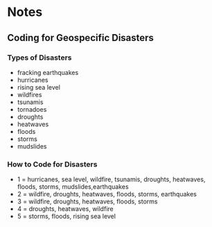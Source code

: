 # Notes

## Coding for Geospecific Disasters

### Types of Disasters
* fracking earthquakes
* hurricanes
* rising sea level
* wildfires
* tsunamis
* tornadoes
* droughts
* heatwaves
* floods
* storms
* mudslides

### How to Code for Disasters
* 1 = hurricanes, sea level, wildfire, tsunamis, droughts, heatwaves, floods, storms, mudslides,earthquakes
* 2 = wildfire, droughts, heatwaves, floods, storms, earthquakes
* 3 = wildfire, droughts, heatwaves, floods, storms
* 4 = droughts, heatwaves, wildfire
* 5 = storms, floods, rising sea level